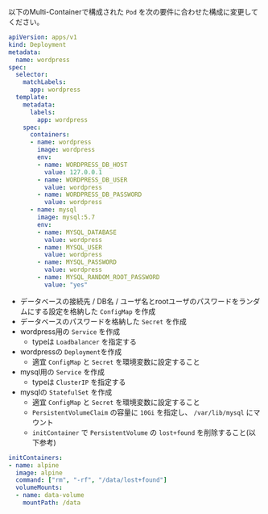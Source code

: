 以下のMulti-Containerで構成された `Pod` を次の要件に合わせた構成に変更してください。

```yaml
apiVersion: apps/v1
kind: Deployment
metadata:
  name: wordpress
spec:
  selector:
    matchLabels:
      app: wordpress
  template:
    metadata:
      labels:
        app: wordpress
    spec:
      containers:
      - name: wordpress
        image: wordpress
        env:
        - name: WORDPRESS_DB_HOST
          value: 127.0.0.1
        - name: WORDPRESS_DB_USER
          value: wordpress
        - name: WORDPRESS_DB_PASSWORD
          value: wordpress
      - name: mysql
        image: mysql:5.7
        env:
        - name: MYSQL_DATABASE
          value: wordpress
        - name: MYSQL_USER
          value: wordpress
        - name: MYSQL_PASSWORD
          value: wordpress
        - name: MYSQL_RANDOM_ROOT_PASSWORD
          value: "yes"
```

- データベースの接続先 / DB名 / ユーザ名とrootユーザのパスワードをランダムにする設定を格納した `ConfigMap` を作成
- データベースのパスワードを格納した `Secret` を作成
- wordpress用の `Service` を作成
  - typeは `Loadbalancer` を指定する
- wordpressの `Deployment`を作成
  - 適宜 `ConfigMap` と `Secret` を環境変数に設定すること
- mysql用の `Service` を作成
  - typeは `ClusterIP` を指定する
- mysqlの `StatefulSet` を作成
  - 適宜 `ConfigMap` と `Secret` を環境変数に設定すること
  - `PersistentVolumeClaim` の容量に `10Gi` を指定し、 `/var/lib/mysql` にマウント
  - `initContainer` で `PersistentVolume` の `lost+found` を削除すること(以下参考)

```yaml
initContainers:
- name: alpine
  image: alpine
  command: ["rm", "-rf", "/data/lost+found"]
  volumeMounts:
  - name: data-volume
    mountPath: /data
```